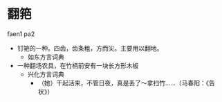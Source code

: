 # 翻筢
faen1 pa2
+ 钉筢的一种。四齿，齿条粗，方而尖。主要用以翻地。
  * 如东方言词典
+ 一种翻场农具，在竹柄前安有一块长方形木板
  * 兴化方言词典
    - （她）干起活来，不管日夜，真是丢了～拿扫竹……（马春阳：《告状》）
